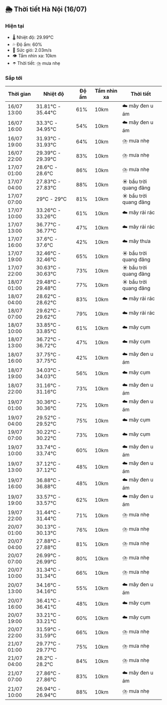 ## 🌦️ Thời tiết Hà Nội (16/07)

### Hiện tại

- 🌡️ Nhiệt độ: 29.99℃
- 💦 Độ ẩm: 60%
- 💨 Sức gió: 2.03m/s
- 👁️ Tầm nhìn xa: 10km
- ☂️ Thời tiết: ⛈️ mưa nhẹ

### Sắp tới

| Thời gian | Nhiệt độ | Độ ẩm | Tầm nhìn xa | Thời tiết |
| --- | --- | --- | --- | --- |
| 16/07 13:00 | 31.81℃ - 35.44℃ | 61% | 10km | ☁️ mây đen u ám |
| 16/07 16:00 | 33.3℃ - 34.95℃ | 54% | 10km | ☁️ mây đen u ám |
| 16/07 19:00 | 31.93℃ - 31.93℃ | 64% | 10km | ⛈️ mưa nhẹ |
| 16/07 22:00 | 29.39℃ - 29.39℃ | 83% | 10km | ⛈️ mưa nhẹ |
| 17/07 01:00 | 28.6℃ - 28.6℃ | 86% | 10km | ⛈️ mưa nhẹ |
| 17/07 04:00 | 27.83℃ - 27.83℃ | 88% | 10km | ☀️ bầu trời quang đãng |
| 17/07 07:00 | 29℃ - 29℃ | 81% | 10km | ☀️ bầu trời quang đãng |
| 17/07 10:00 | 33.26℃ - 33.26℃ | 61% | 10km | ☁️ mây rải rác |
| 17/07 13:00 | 36.77℃ - 36.77℃ | 47% | 10km | ☁️ mây rải rác |
| 17/07 16:00 | 37.6℃ - 37.6℃ | 42% | 10km | ☁️ mây thưa |
| 17/07 19:00 | 32.46℃ - 32.46℃ | 65% | 10km | ☀️ bầu trời quang đãng |
| 17/07 22:00 | 30.63℃ - 30.63℃ | 73% | 10km | ☀️ bầu trời quang đãng |
| 18/07 01:00 | 29.48℃ - 29.48℃ | 77% | 10km | ☀️ bầu trời quang đãng |
| 18/07 04:00 | 28.62℃ - 28.62℃ | 83% | 10km | ☁️ mây rải rác |
| 18/07 07:00 | 29.62℃ - 29.62℃ | 79% | 10km | ☁️ mây rải rác |
| 18/07 10:00 | 33.85℃ - 33.85℃ | 61% | 10km | ☁️ mây cụm |
| 18/07 13:00 | 36.72℃ - 36.72℃ | 47% | 10km | ☁️ mây cụm |
| 18/07 16:00 | 37.75℃ - 37.75℃ | 42% | 10km | ☁️ mây đen u ám |
| 18/07 19:00 | 34.03℃ - 34.03℃ | 56% | 10km | ☁️ mây cụm |
| 18/07 22:00 | 31.16℃ - 31.16℃ | 73% | 10km | ☁️ mây đen u ám |
| 19/07 01:00 | 30.36℃ - 30.36℃ | 72% | 10km | ☁️ mây đen u ám |
| 19/07 04:00 | 29.52℃ - 29.52℃ | 75% | 10km | ☁️ mây cụm |
| 19/07 07:00 | 30.22℃ - 30.22℃ | 73% | 10km | ☁️ mây cụm |
| 19/07 10:00 | 33.74℃ - 33.74℃ | 60% | 10km | ☁️ mây đen u ám |
| 19/07 13:00 | 37.12℃ - 37.12℃ | 48% | 10km | ☁️ mây đen u ám |
| 19/07 16:00 | 36.88℃ - 36.88℃ | 48% | 10km | ☁️ mây đen u ám |
| 19/07 19:00 | 33.57℃ - 33.57℃ | 62% | 10km | ☁️ mây đen u ám |
| 19/07 22:00 | 31.44℃ - 31.44℃ | 71% | 10km | ⛈️ mưa nhẹ |
| 20/07 01:00 | 30.13℃ - 30.13℃ | 76% | 10km | ⛈️ mưa nhẹ |
| 20/07 04:00 | 27.88℃ - 27.88℃ | 81% | 10km | ⛈️ mưa nhẹ |
| 20/07 07:00 | 26.99℃ - 26.99℃ | 80% | 10km | ⛈️ mưa nhẹ |
| 20/07 10:00 | 31.34℃ - 31.34℃ | 66% | 10km | ⛈️ mưa nhẹ |
| 20/07 13:00 | 34.16℃ - 34.16℃ | 55% | 10km | ☁️ mây đen u ám |
| 20/07 16:00 | 36.41℃ - 36.41℃ | 48% | 10km | ☁️ mây cụm |
| 20/07 19:00 | 33.21℃ - 33.21℃ | 60% | 10km | ☁️ mây cụm |
| 20/07 22:00 | 31.59℃ - 31.59℃ | 66% | 10km | ⛈️ mưa nhẹ |
| 21/07 01:00 | 29.77℃ - 29.77℃ | 75% | 10km | ⛈️ mưa nhẹ |
| 21/07 04:00 | 28.2℃ - 28.2℃ | 84% | 10km | ⛈️ mưa nhẹ |
| 21/07 07:00 | 27.86℃ - 27.86℃ | 83% | 10km | ☁️ mây đen u ám |
| 21/07 10:00 | 26.94℃ - 26.94℃ | 88% | 10km | ⛈️ mưa nhẹ |
